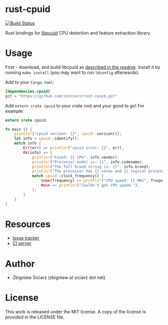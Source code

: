 rust-cpuid
==========

[![Build Status](https://travis-ci.org/zsiciarz/rust-cpuid.svg?branch=master)](https://travis-ci.org/zsiciarz/rust-cpuid)

Rust bindings for [libpcuid](https://github.com/anrieff/libcpuid)
CPU detection and feature extraction library.

Usage
=====

First - download, and build libcpuid as [described in the readme](https://github.com/anrieff/libcpuid). Install it by running `make install` (you may want to run `ldconfig` afterwards).

Add to your `Cargo.toml`:

```toml
[dependencies.cpuid]
git = "https://github.com/zsiciarz/rust-cpuid.git"
```

Add `extern crate cpuid` to your crate root and your good to go! For example:

```rust
extern crate cpuid;

fn main () {
    println!("cpuid version: {}", cpuid::version());
    let info = cpuid::identify();
    match info {
        Err(err) => println!("cpuid error: {}", err),
        Ok(info) => {
            println!("Found: {} CPU", info.vendor);
            println!("Processor model is: {}", info.codename);
            println!("The full brand string is: {}", info.brand);
            println!("The processor has {} cores and {} logical processors", info.num_cores, info.num_logical_cpus);
            match cpuid::clock_frequency() {
                Some(frequency) => println!("CPU speed: {} MHz", frequency),
                None => println!("Couldn't get CPU speed."),
            };
        }
    }
}
```

Resources
=========

 * [Issue tracker](https://github.com/zsiciarz/rust-cpuid/issues)
 * [CI server](https://travis-ci.org/zsiciarz/rust-cpuid)

Author
======

 * Zbigniew Siciarz (zbigniew at siciarz dot net)

License
=======

This work is released under the MIT license. A copy of the license is provided
in the LICENSE file.
